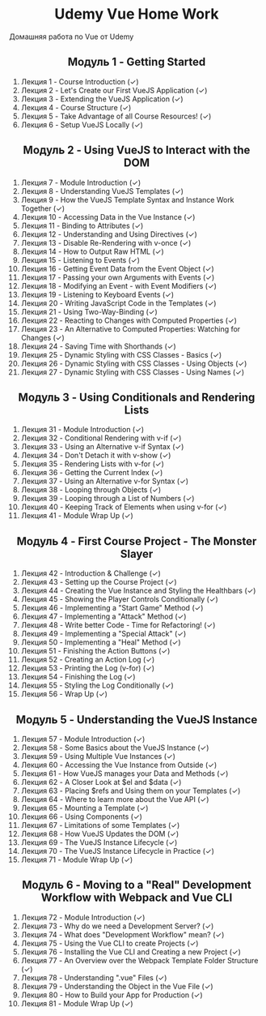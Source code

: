 <h1 align="center">Udemy Vue Home Work</h1>

Домашняя работа по Vue от Udemy

<h2 align="center">Модуль 1 - Getting Started</h2>

1. Лекция 1 - Course Introduction (✓)
2. Лекция 2 - Let's Create our First VueJS Application (✓)
3. Лекция 3 - Extending the VueJS Application (✓)
4. Лекция 4 - Course Structure (✓)
5. Лекция 5 - Take Advantage of all Course Resources! (✓)
6. Лекция 6 - Setup VueJS Locally (✓)

<h2 align="center">Модуль 2 - Using VueJS to Interact with the DOM</h2>

1. Лекция 7 - Module Introduction (✓)
2. Лекция 8 - Understanding VueJS Templates (✓)
3. Лекция 9 - How the VueJS Template Syntax and Instance Work Together (✓)
4. Лекция 10 - Accessing Data in the Vue Instance (✓)
5. Лекция 11 - Binding to Attributes (✓)
6. Лекция 12 - Understanding and Using Directives (✓)
7. Лекция 13 - Disable Re-Rendering with v-once (✓)
8. Лекция 14 - How to Output Raw HTML (✓)
9. Лекция 15 - Listening to Events (✓)
10. Лекция 16 - Getting Event Data from the Event Object (✓)
11. Лекция 17 - Passing your own Arguments with Events (✓)
12. Лекция 18 - Modifying an Event - with Event Modifiers (✓)
13. Лекция 19 - Listening to Keyboard Events (✓)
14. Лекция 20 - Writing JavaScript Code in the Templates (✓)
15. Лекция 21 - Using Two-Way-Binding (✓)
16. Лекция 22 - Reacting to Changes with Computed Properties (✓)
17. Лекция 23 - An Alternative to Computed Properties: Watching for Changes (✓)
18. Лекция 24 - Saving Time with Shorthands (✓)
19. Лекция 25 - Dynamic Styling with CSS Classes - Basics (✓)
20. Лекция 26 - Dynamic Styling with CSS Classes - Using Objects (✓)
21. Лекция 27 - Dynamic Styling with CSS Classes - Using Names (✓)

<h2 align="center">Модуль 3 - Using Conditionals and Rendering Lists</h2>

1. Лекция 31 - Module Introduction (✓)
2. Лекция 32 - Conditional Rendering with v-if (✓)
3. Лекция 33 - Using an Alternative v-if Syntax (✓)
4. Лекция 34 - Don't Detach it with v-show (✓)
5. Лекция 35 - Rendering Lists with v-for (✓)
6. Лекция 36 - Getting the Current Index (✓)
7. Лекция 37 - Using an Alternative v-for Syntax (✓)
8. Лекция 38 - Looping through Objects (✓)
9. Лекция 39 - Looping through a List of Numbers (✓)
10. Лекция 40 - Keeping Track of Elements when using v-for (✓)
11. Лекция 41 - Module Wrap Up (✓)

<h2 align="center">Модуль 4 - First Course Project - The Monster Slayer</h2>

1. Лекция 42 - Introduction & Challenge (✓)
2. Лекция 43 - Setting up the Course Project (✓)
3. Лекция 44 - Creating the Vue Instance and Styling the Healthbars (✓)
4. Лекция 45 - Showing the Player Controls Conditionally (✓)
5. Лекция 46 - Implementing a "Start Game" Method (✓)
6. Лекция 47 - Implementing a "Attack" Method (✓)
7. Лекция 48 - Write better Code - Time for Refactoring! (✓)
8. Лекция 49 - Implementing a "Special Attack" (✓)
9. Лекция 50 - Implementing a "Heal" Method (✓)
10. Лекция 51 - Finishing the Action Buttons (✓)
11. Лекция 52 - Creating an Action Log (✓)
12. Лекция 53 - Printing the Log (v-for) (✓)
13. Лекция 54 - Finishing the Log (✓)
14. Лекция 55 - Styling the Log Conditionally (✓)
15. Лекция 56 - Wrap Up (✓)

<h2 align="center">Модуль 5 - Understanding the VueJS Instance</h2>

1. Лекция 57 - Module Introduction (✓)
2. Лекция 58 - Some Basics about the VueJS Instance (✓)
3. Лекция 59 - Using Multiple Vue Instances (✓)
4. Лекция 60 - Accessing the Vue Instance from Outside (✓)
5. Лекция 61 - How VueJS manages your Data and Methods (✓)
6. Лекция 62 - A Closer Look at $el and $data (✓)
7. Лекция 63 - Placing $refs and Using them on your Templates (✓)
8. Лекция 64 - Where to learn more about the Vue API (✓)
9. Лекция 65 - Mounting a Template (✓)
10. Лекция 66 - Using Components (✓)
11. Лекция 67 - Limitations of some Templates (✓)
12. Лекция 68 - How VueJS Updates the DOM (✓)
13. Лекция 69 - The VueJS Instance Lifecycle (✓)
14. Лекция 70 - The VueJS Instance Lifecycle in Practice (✓)
15. Лекция 71 - Module Wrap Up (✓)

<h2 align="center">Модуль 6 - Moving to a "Real" Development Workflow with Webpack and Vue CLI</h2>

1. Лекция 72 - Module Introduction (✓)
2. Лекция 73 - Why do we need a Development Server? (✓)
3. Лекция 74 - What does "Development Workflow" mean? (✓)
4. Лекция 75 - Using the Vue CLI to create Projects (✓)
5. Лекция 76 - Installing the Vue CLI and Creating a new Project (✓)
6. Лекция 77 - An Overview over the Webpack Template Folder Structure (✓)
7. Лекция 78 - Understanding ".vue" Files (✓)
8. Лекция 79 - Understanding the Object in the Vue File (✓)
9. Лекция 80 - How to Build your App for Production (✓)
10. Лекция 81 - Module Wrap Up (✓)
